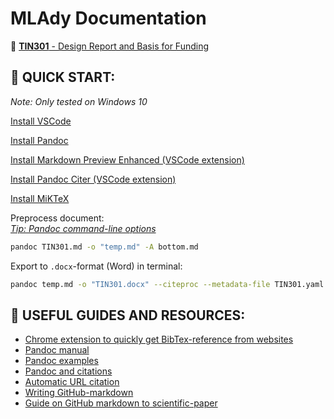 # MLAdy Documentation

📄 [**TIN301** - Design Report and Basis for Funding](TIN301.md)

## 🚀 QUICK START:

_Note: Only tested on Windows 10_

[Install VSCode](https://code.visualstudio.com/)

[Install Pandoc](https://pandoc.org/installing.html)

[Install Markdown Preview Enhanced (VSCode extension)](https://marketplace.visualstudio.com/items?itemName=shd101wyy.markdown-preview-enhanced)

[Install Pandoc Citer (VSCode extension)](https://marketplace.visualstudio.com/items?itemName=notZaki.pandocciter)

[Install MiKTeX](https://miktex.org/download)

Preprocess document:  
_[Tip: Pandoc command-line options](https://pandoc.org/MANUAL.html#default-files)_

```sh
pandoc TIN301.md -o "temp.md" -A bottom.md
```

Export to `.docx`-format (Word) in terminal:

```sh
pandoc temp.md -o "TIN301.docx" --citeproc --metadata-file TIN301.yaml --reference-doc design.docx
```

## 📖 USEFUL GUIDES AND RESOURCES:

- [Chrome extension to quickly get BibTex-reference from websites](https://chrome.google.com/webstore/detail/bibtex-entry-from-url/mgpmgkhhbjgkpnanlmlhibjfgpdpgjec?hl=en)
- [Pandoc manual](https://pandoc.org/MANUAL.html)
- [Pandoc examples](https://pandoc.org/demos.html)
- [Pandoc and citations](https://rmarkdown.rstudio.com/authoring_bibliographies_and_citations.html)
- [Automatic URL citation](https://phiresky.github.io/blog/2019/pandoc-url2cite/)
- [Writing GitHub-markdown](https://github.com/adam-p/markdown-here/wiki/Markdown-Cheatsheet)
- [Guide on GitHub markdown to scientific-paper](https://gist.github.com/maxogden/97190db73ac19fc6c1d9beee1a6e4fc8)
